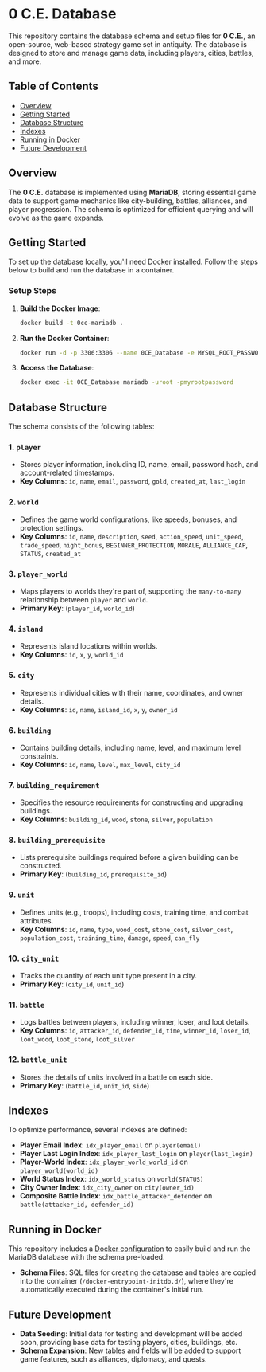# 0 C.E. Database

This repository contains the database schema and setup files for **0 C.E.**, an open-source, web-based strategy game set in antiquity. The database is designed to store and manage game data, including players, cities, battles, and more.

## Table of Contents

- [Overview](#overview)
- [Getting Started](#getting-started)
- [Database Structure](#database-structure)
- [Indexes](#indexes)
- [Running in Docker](#running-in-docker)
- [Future Development](#future-development)

## Overview

The **0 C.E.** database is implemented using **MariaDB**, storing essential game data to support game mechanics like city-building, battles, alliances, and player progression. The schema is optimized for efficient querying and will evolve as the game expands.

## Getting Started

To set up the database locally, you'll need Docker installed. Follow the steps below to build and run the database in a container.

### Setup Steps

1. **Build the Docker Image**:

   ```bash
   docker build -t 0ce-mariadb .
   ```

2. **Run the Docker Container**:

   ```bash
   docker run -d -p 3306:3306 --name 0CE_Database -e MYSQL_ROOT_PASSWORD=myrootpassword 0ce-mariadb
   ```

3. **Access the Database**:
   ```bash
   docker exec -it 0CE_Database mariadb -uroot -pmyrootpassword
   ```

## Database Structure

The schema consists of the following tables:

### 1. `player`

- Stores player information, including ID, name, email, password hash, and account-related timestamps.
- **Key Columns**: `id`, `name`, `email`, `password`, `gold`, `created_at`, `last_login`

### 2. `world`

- Defines the game world configurations, like speeds, bonuses, and protection settings.
- **Key Columns**: `id`, `name`, `description`, `seed`, `action_speed`, `unit_speed`, `trade_speed`, `night_bonus`, `BEGINNER_PROTECTION`, `MORALE`, `ALLIANCE_CAP`, `STATUS`, `created_at`

### 3. `player_world`

- Maps players to worlds they're part of, supporting the `many-to-many` relationship between `player` and `world`.
- **Primary Key**: (`player_id`, `world_id`)

### 4. `island`

- Represents island locations within worlds.
- **Key Columns**: `id`, `x`, `y`, `world_id`

### 5. `city`

- Represents individual cities with their name, coordinates, and owner details.
- **Key Columns**: `id`, `name`, `island_id`, `x`, `y`, `owner_id`

### 6. `building`

- Contains building details, including name, level, and maximum level constraints.
- **Key Columns**: `id`, `name`, `level`, `max_level`, `city_id`

### 7. `building_requirement`

- Specifies the resource requirements for constructing and upgrading buildings.
- **Key Columns**: `building_id`, `wood`, `stone`, `silver`, `population`

### 8. `building_prerequisite`

- Lists prerequisite buildings required before a given building can be constructed.
- **Primary Key**: (`building_id`, `prerequisite_id`)

### 9. `unit`

- Defines units (e.g., troops), including costs, training time, and combat attributes.
- **Key Columns**: `id`, `name`, `type`, `wood_cost`, `stone_cost`, `silver_cost`, `population_cost`, `training_time`, `damage`, `speed`, `can_fly`

### 10. `city_unit`

- Tracks the quantity of each unit type present in a city.
- **Primary Key**: (`city_id`, `unit_id`)

### 11. `battle`

- Logs battles between players, including winner, loser, and loot details.
- **Key Columns**: `id`, `attacker_id`, `defender_id`, `time`, `winner_id`, `loser_id`, `loot_wood`, `loot_stone`, `loot_silver`

### 12. `battle_unit`

- Stores the details of units involved in a battle on each side.
- **Primary Key**: (`battle_id`, `unit_id`, `side`)

## Indexes

To optimize performance, several indexes are defined:

- **Player Email Index**: `idx_player_email` on `player(email)`
- **Player Last Login Index**: `idx_player_last_login` on `player(last_login)`
- **Player-World Index**: `idx_player_world_world_id` on `player_world(world_id)`
- **World Status Index**: `idx_world_status` on `world(STATUS)`
- **City Owner Index**: `idx_city_owner` on `city(owner_id)`
- **Composite Battle Index**: `idx_battle_attacker_defender` on `battle(attacker_id, defender_id)`

## Running in Docker

This repository includes a [Docker configuration](Dockerfile) to easily build and run the MariaDB database with the schema pre-loaded.

- **Schema Files**: SQL files for creating the database and tables are copied into the container (`/docker-entrypoint-initdb.d/`), where they're automatically executed during the container's initial run.

## Future Development

- **Data Seeding**: Initial data for testing and development will be added soon, providing base data for testing players, cities, buildings, etc.
- **Schema Expansion**: New tables and fields will be added to support game features, such as alliances, diplomacy, and quests.

